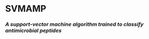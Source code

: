 <h1>SVMAMP</h1>

<h3><i>A support-vector machine algorithm trained to classify antimicrobial peptides</i></h3>

